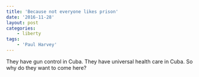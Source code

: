 ```yaml
---
title: 'Because not everyone likes prison'
date: '2016-11-28'
layout: post
categories:
    - liberty
tags:
    - 'Paul Harvey'
---
```


They have gun control in Cuba. They have universal health care in Cuba. So why do they want to come here?
